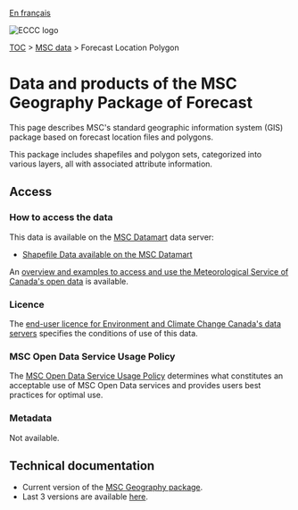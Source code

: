 [En français](readme_forecast-regions_fr.md)

![ECCC logo](../../img_eccc-logo.png)

[TOC](../../readme_en.md) > [MSC data](../readme_en.md) > Forecast Location Polygon 

# Data and products of the MSC Geography Package of Forecast

This page describes MSC's standard geographic information system (GIS) package based on forecast location files and polygons.

This package includes shapefiles and polygon sets, categorized into various layers, all with associated attribute information.

## Access

### How to access the data

This data is available on the [MSC Datamart](../../msc-datamart/readme_en.md) data server:

* [Shapefile Data available on the MSC Datamart](https://dd.weather.gc.ca/meteocode/geodata/version_6.7.0/) 

An [overview and examples to access and use the Meteorological Service of Canada's open data](../../usage/readme_en.md) is available.

### Licence

The [end-user licence for Environment and Climate Change Canada's data servers](../../licence/readme_en.md) specifies the conditions of use of this data.

### MSC Open Data Service Usage Policy

The [MSC Open Data Service Usage Policy](../../usage-policy/readme_en.md) determines what constitutes an acceptable use of MSC Open Data services and provides users best practices for optimal use.

### Metadata

Not available.

## Technical documentation

* Current version of the [MSC Geography package](https://dd.weather.gc.ca/meteocode/geodata/version_6.6.0/Documentations/).
* Last 3 versions are available [here](https://dd.weather.gc.ca/meteocode/geodata/).
